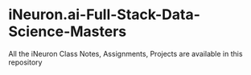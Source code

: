 # iNeuron.ai-Full-Stack-Data-Science-Masters
All the iNeuron Class Notes, Assignments, Projects are available in this repository
